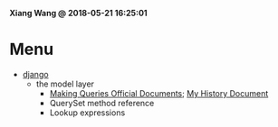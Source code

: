 **Xiang Wang @ 2018-05-21 16:25:01**

# Menu
* [django](./README.md)
    * the model layer
        * [Making Queries Official Documents](https://docs.djangoproject.com/en/2.0/topics/db/queries/); [My History Document](./queries.md)
        * QuerySet method reference
        * Lookup expressions

